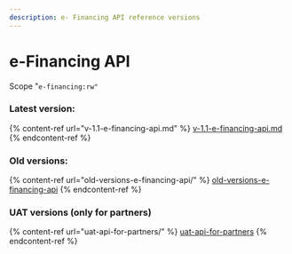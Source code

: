 ```yaml
---
description: e- Financing API reference versions
---
```


# e-Financing API

Scope "`e-financing:rw"`

### Latest version:

{% content-ref url="v-1.1-e-financing-api.md" %}
[v-1.1-e-financing-api.md](v-1.1-e-financing-api.md)
{% endcontent-ref %}

### Old versions:

{% content-ref url="old-versions-e-financing-api/" %}
[old-versions-e-financing-api](old-versions-e-financing-api/)
{% endcontent-ref %}

### UAT versions (only for partners)

{% content-ref url="uat-api-for-partners/" %}
[uat-api-for-partners](uat-api-for-partners/)
{% endcontent-ref %}
